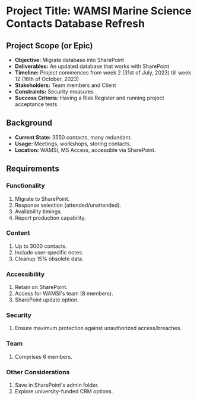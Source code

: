 # Project Title: WAMSI Marine Science Contacts Database Refresh

## Project Scope (or Epic)
- **Objective:** Migrate database into SharePoint
- **Deliverables:** An updated database that works with SharePoint
- **Timeline:** Project commences from week 2 (31st of July, 2023) till week 12 (16th of October, 2023)
- **Stakeholders:** Team members and Client
- **Constraints:** Security measures
- **Success Criteria:** Having a Risk Register and running project acceptance tests

## Background
- **Current State:** 3550 contacts, many redundant.
- **Usage:** Meetings, workshops, storing contacts.
- **Location:** WAMSI, MS Access, accessible via SharePoint.

## Requirements
### Functionality
1. Migrate to SharePoint.
2. Response selection (attended/unattended).
3. Availability timings.
4. Report production capability.

### Content
1. Up to 3000 contacts.
2. Include user-specific notes.
3. Cleanup 15% obsolete data.

### Accessibility
1. Retain on SharePoint.
2. Access for WAMSI's team (8 members).
3. SharePoint update option.

### Security
1. Ensure maximum protection against unauthorized access/breaches.

### Team
1. Comprises 6 members.

### Other Considerations
1. Save in SharePoint's admin folder.
2. Explore university-funded CRM options.
